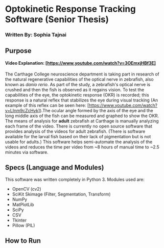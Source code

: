 # Optokinetic Response Tracking Software (Senior Thesis)
### Written By: Sophia Tajnai

## Purpose
#### Video Explanation: [https://www.youtube.com/watch?v=3OEmxjHBf3E]
  The Carthage College neuroscience department is taking part in research of the natural regenerative capabilities of the optical nerve in zebrafish, also known as *danio rerio*. As part of the study, a zebrafish's optical nerve is crushed and then the fish is observed as it regains vision. To test the capabilities of the eye, the optokinetic response (OKR) is recorded; this response is a natural reflex that stabilizes the eye during visual tracking (An example of this reflex can be seen here: [https://www.youtube.com/watch?v=LInm9cZcHyk]).The ocular angle formed by the axis of the eye and the long middle axis of the fish can be measured and graphed to show the OKR.
  The means of analysis for **adult** zebrafish at Carthage is manually analyzing each frame of the video. There is currently no open source software that provides analysis of the videos for adult zebrafish. (There is software available for the larval fish based on their lack of pigmentation but is not usable for adults.) This software helps semi-automate the analysis of the videos and reduces the time per video from ~8 hours of manual time to ~2.5 minutes via software.

## Specs (Language and Modules)
This software was written completely in Python 3. Modules used are:
* OpenCV (cv2)
* SciKit Skimage (Filter, Segmentation, Transform)
* NumPy
* MatPlotLib
* SciPy
* CSV
* Tkinter
* Pillow (PIL)

## How to Run

